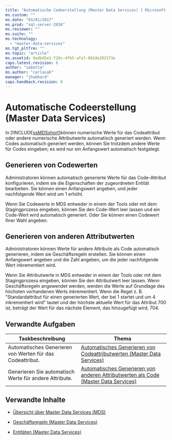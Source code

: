 ```yaml
---
title: "Automatische Codeerstellung (Master Data Services) | Microsoft Docs"
ms.custom: ""
ms.date: "03/01/2017"
ms.prod: "sql-server-2016"
ms.reviewer: ""
ms.suite: ""
ms.technology: 
  - "master-data-services"
ms.tgt_pltfrm: ""
ms.topic: "article"
ms.assetid: 9adbd5e1-f28c-4fb5-afa7-082de2831f3e
caps.latest.revision: 8
author: "sabotta"
ms.author: "carlasab"
manager: "jhubbard"
caps.handback.revision: 8
---
```

# Automatische Codeerstellung (Master Data Services)
  In [!INCLUDE[ssMDSshort](../includes/ssmdsshort-md.md)]können numerische Werte für das Codeattribut oder andere numerische Attributwerte automatisch generiert werden. Wenn Codes automatisch generiert werden, können Sie trotzdem andere Werte für Codes eingeben; es wird nur ein Anfangswert automatisch festgelegt.  
  
## Generieren von Codewerten  
 Administratoren können automatisch generierte Werte für das Code-Attribut konfigurieren, indem sie die Eigenschaften der zugeordneten Entität bearbeiten. Sie können einen Anfangswert angeben, und jeder nachfolgende Wert wird um 1 erhöht.  
  
 Wenn Sie Codewerte in MDS entweder in einem der Tools oder mit dem Stagingprozess eingeben, können Sie den Code-Wert leer lassen und ein Code-Wert wird automatisch generiert. Oder Sie können einen Codewert Ihrer Wahl angeben.  
  
## Generieren von anderen Attributwerten  
 Administratoren können Werte für andere Attribute als Code automatisch generieren, indem sie Geschäftsregeln erstellen. Sie können einen Anfangswert angeben und die Zahl angeben, um die jeder nachfolgende Wert inkrementiert wird.  
  
 Wenn Sie Attributwerte in MDS entweder in einem der Tools oder mit dem Stagingprozess eingeben, können Sie den Attributwert leer lassen. Wenn Geschäftsregeln angewendet werden, werden die Werte auf Grundlage des höchsten vorhandenen Werts inkrementiert. Wenn die Regel z. B. "Standardattribut für einen generierten Wert, der bei 1 startet und um 4 inkrementiert wird" lautet und der höchste aktuelle Wert für das Attribut 700 ist, beträgt der Wert für das nächste Element, das hinzugefügt wird, 704.  
  
## Verwandte Aufgaben  
  
|Taskbeschreibung|Thema|  
|----------------------|-----------|  
|Automatisches Generieren von Werten für das Codeattribut.|[Automatisches Generieren von Codeattributwerten &#40;Master Data Services&#41;](../master-data-services/automatically-generate-code-attribute-values-master-data-services.md)|  
|Generieren Sie automatisch Werte für andere Attribute.|[Automatisches Generieren von anderen Attributwerten als Code &#40;Master Data Services&#41;](../master-data-services/automatically-generate-attribute-values-other-than-code-master-data-services.md)|  
  
## Verwandte Inhalte  
  
-   [Übersicht über Master Data Services &#40;MDS&#41;](../master-data-services/master-data-services-overview-mds.md)  
  
-   [Geschäftsregeln &#40;Master Data Services&#41;](../master-data-services/business-rules-master-data-services.md)  
  
-   [Entitäten &#40;Master Data Services&#41;](../master-data-services/entities-master-data-services.md)  
  
  